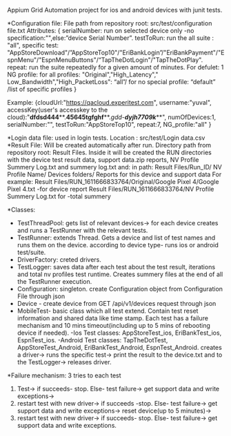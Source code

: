 Appium Grid Automation project for ios and android devices with junit tests.

*Configuration file:
File path from repository root: src/test/configuration file.txt
Attributes:
{
serialNumber: run on selected device only -no specification:"",else:”device Serial Number”.
testToRun: run the all suite : "all",
specific test: "AppStoreDownload"/”AppStoreTop10"/"EriBankLogin”/"EriBankPayment"/"EspnMenu"/"EspnMenuButtons"/“TapTheDotLogin"/"TapTheDotPlay".
repeat: run the suite repeatedly for a given amount of minutes. For defulet: 1
NG profile: for all profiles: "Original","High_Latency"," Low_Bandwidth","High_PacketLoss": “all”/
for no special profile: “default” /list of specific profiles
}

Example:
{cloudUrl:"https://qacloud.experitest.com",
username:"yuval",
accessKey(user's accesskey to the cloud):"**dfdsd444****.****45645tgfghf******.**gdd*-**dyjh7709k*****",
numOfDevices:1,
serialNumber:"",
testToRun:"AppStoreTop10",
repeat:7,
NG_profile:"all"
}


*Login data file: used in login tests. Location : src/test/Login data.csv
*Result File: Will be created automatically after run.
Directory path from repository root: Result Files.
Inside it will be created the RUN directories with the device test result data, support data.zip reports, NV Profile Summery Log.txt and summery log.txt and:
in path: Result Files/Run_ID/ NV Profile Name/ Devices folders/ Reports for this device and support data 
For example:
Result Files/RUN_1611666833764/Original/Google Pixel 4/Google Pixel 4.txt -for device report
Result Files/RUN_1611666833764/NV Profile Summery Log.txt for -total summery

*Classes:
- TestThreadPool: gets list of relevant devices-> for each device creates and runs a TestRunner with the relevant tests.
- TestRunner: extends Thread. Gets a device and list of test names and runs them on the device. according to device type- runs ios or android test/suite.
- DriverFactory: creted drivers.
- TestLogger: saves data after each test about the test result, iterations and total nv profiles test runtime. Creates summery files at the end of all the TestRunner execution.
- Configuration: singleton. create Configuration object from Configuration
 File through json
- Device - create device from GET /api/v1/devices request through json
- MobileTest- basic class which all test extend. Contain test reset information and shared data like time stamp. Each test has a failure mechanism and 10 mins timeout(including up to 5 mins of rebooting device if needed).
-Ios Test classes: AppStoreTest_ios, EriBankTest_ios, EspnTest_ios.
-Android Test classes: TapTheDotTest, AppStoreTest_Android, EriBankTest_Android, EspnTest_Android.
creates a driver-> runs the specific test-> print the result to the device.txt and to the TestLogger-> releases driver.

*Failure mechanism: 
3 tries to each test
1. Test->
	if succeeds- stop.
	Else- test failure-> get support data and write exceptions-> 
2. restart test with new driver-> 
	if succeeds -stop. 
	Else- test failure-> get support data and write exceptions-> 
  reset device(up to 5 minutes)->
3. restart test with new driver-> 
if succeeds- stop.
Else- test failure-> get support data and write exceptions.










